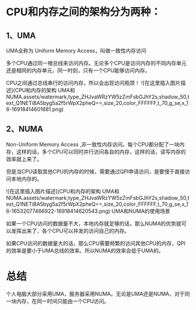 # CPU和内存之间的架构分为两种：

## 1、UMA

UMA全称为 Uniform Memory Access，叫做一致性内存访问

多个CPU通过同一根总线来访问内存。无论多个CPU是访问内存的不同内存单元还是相同的内存单元，同一时刻，只有一个CPU能够访问内存。

CPU之间通过总线串行的访问内存，所以会出现访问瓶颈！
![在这里插入图片描述](CPU和内存的架构 UMA和NUMA.assets/watermark,type_ZHJvaWRzYW5zZmFsbGJhY2s,shadow_50,text_Q1NETiBA5byg5a2f5rWpX2pheQ==,size_20,color_FFFFFF,t_70,g_se,x_16-16918414601881.png)

## 2、NUMA

Non-Uniform Memory Access ,非一致性内存访问。每个CPU都分配了一块内存，这样的话，多个CPU可以同时并行访问各自的内存，这样的话，读写内存的效率就上来了。

但是当CPU读取其他CPU的内存的时候，需要通过QPI申请访问，是要慢于直接访问本地内存的。

![在这里插入图片描述](CPU和内存的架构 UMA和NUMA.assets/watermark,type_ZHJvaWRzYW5zZmFsbGJhY2s,shadow_50,text_Q1NETiBA5byg5a2f5rWpX2pheQ==,size_20,color_FFFFFF,t_70,g_se,x_16-16532077466922-16918414620543.png)
UMA和NUMA的使用场景

如果一个CPU访问的数据量不大，本地内存就足够的话，那么NUMA的优势就可以发挥出来了，各个CPU可以并发的访问自己的内存。

如果CPU访问的数据量大的话，那么CPU需要频繁的访问其他CPU的内存，QPI的效率是要小于UMA总线的效率。所以NUMA的效率会低于UMA的。

# 总结

个人电脑大部分采用UMA，服务器采用NUMA。无论是UMA还是NUMA，对于同一块内存，在同一时间只能由一个CPU访问。
